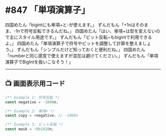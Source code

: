 # #847 「単項演算子」

四国めたん「bigintにも単項+と-が使えます。」
ずんだもん「+1nはそのまま、-1nで符号反転できるんだね。」
四国めたん「はい、単項+は型を変えないので主にスタイル用途です。」
ずんだもん「ビット反転~もbigintで利用できるよ。」
四国めたん「単項演算子で符号やビットを調整して計算を整えましょう。」
ずんだもん「シンプルだけど知っておくと便利だね。」
四国めたん「numberと同じ感覚で使えますが混在は避けてください。」
ずんだもん「単項演算子でBigIntを扱いこなそう！」

---

## 📺 画面表示用コード

```typescript
/** Example 1: 符号反転 */
const negative = -1000n;

/** Example 2: 単項+ */
const copy = +negative; // -1000n

/** Example 3: ビット反転 */
const mask = ~0b1010n;
```
